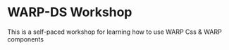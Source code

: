 # WARP-DS Workshop
This is a self-paced workshop for learning how to use WARP Css & WARP components


